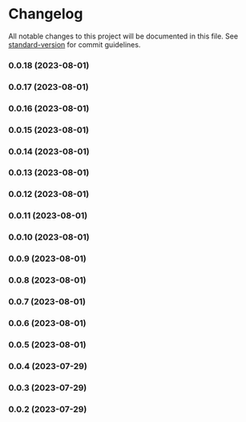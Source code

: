 # Changelog

All notable changes to this project will be documented in this file. See [standard-version](https://github.com/conventional-changelog/standard-version) for commit guidelines.

### 0.0.18 (2023-08-01)

### 0.0.17 (2023-08-01)

### 0.0.16 (2023-08-01)

### 0.0.15 (2023-08-01)

### 0.0.14 (2023-08-01)

### 0.0.13 (2023-08-01)

### 0.0.12 (2023-08-01)

### 0.0.11 (2023-08-01)

### 0.0.10 (2023-08-01)

### 0.0.9 (2023-08-01)

### 0.0.8 (2023-08-01)

### 0.0.7 (2023-08-01)

### 0.0.6 (2023-08-01)

### 0.0.5 (2023-08-01)

### 0.0.4 (2023-07-29)

### 0.0.3 (2023-07-29)

### 0.0.2 (2023-07-29)
